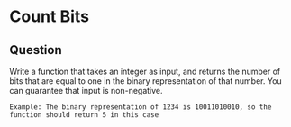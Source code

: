 # Count Bits

## Question

Write a function that takes an integer as input, and returns the number of bits that are equal to one in the binary representation of that number. You can guarantee that input is non-negative.

```
Example: The binary representation of 1234 is 10011010010, so the function should return 5 in this case

```
